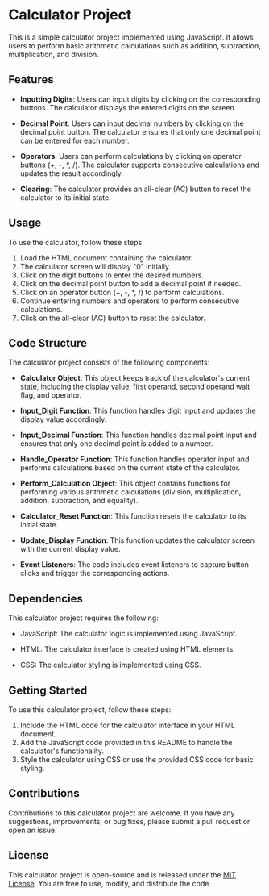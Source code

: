 # Calculator Project

This is a simple calculator project implemented using JavaScript. It allows users to perform basic arithmetic calculations such as addition, subtraction, multiplication, and division.

## Features

- **Inputting Digits**: Users can input digits by clicking on the corresponding buttons. The calculator displays the entered digits on the screen.

- **Decimal Point**: Users can input decimal numbers by clicking on the decimal point button. The calculator ensures that only one decimal point can be entered for each number.

- **Operators**: Users can perform calculations by clicking on operator buttons (+, -, *, /). The calculator supports consecutive calculations and updates the result accordingly.

- **Clearing**: The calculator provides an all-clear (AC) button to reset the calculator to its initial state.

## Usage

To use the calculator, follow these steps:

1. Load the HTML document containing the calculator.
2. The calculator screen will display "0" initially.
3. Click on the digit buttons to enter the desired numbers.
4. Click on the decimal point button to add a decimal point if needed.
5. Click on an operator button (+, -, *, /) to perform calculations.
6. Continue entering numbers and operators to perform consecutive calculations.
7. Click on the all-clear (AC) button to reset the calculator.

## Code Structure

The calculator project consists of the following components:

- **Calculator Object**: This object keeps track of the calculator's current state, including the display value, first operand, second operand wait flag, and operator.

- **Input_Digit Function**: This function handles digit input and updates the display value accordingly.

- **Input_Decimal Function**: This function handles decimal point input and ensures that only one decimal point is added to a number.

- **Handle_Operator Function**: This function handles operator input and performs calculations based on the current state of the calculator.

- **Perform_Calculation Object**: This object contains functions for performing various arithmetic calculations (division, multiplication, addition, subtraction, and equality).

- **Calculator_Reset Function**: This function resets the calculator to its initial state.

- **Update_Display Function**: This function updates the calculator screen with the current display value.

- **Event Listeners**: The code includes event listeners to capture button clicks and trigger the corresponding actions.

## Dependencies

This calculator project requires the following:

- JavaScript: The calculator logic is implemented using JavaScript.

- HTML: The calculator interface is created using HTML elements.

- CSS: The calculator styling is implemented using CSS.

## Getting Started

To use this calculator project, follow these steps:

1. Include the HTML code for the calculator interface in your HTML document.
2. Add the JavaScript code provided in this README to handle the calculator's functionality.
3. Style the calculator using CSS or use the provided CSS code for basic styling.

## Contributions

Contributions to this calculator project are welcome. If you have any suggestions, improvements, or bug fixes, please submit a pull request or open an issue.

## License

This calculator project is open-source and is released under the [MIT License](https://opensource.org/licenses/MIT). You are free to use, modify, and distribute the code.
